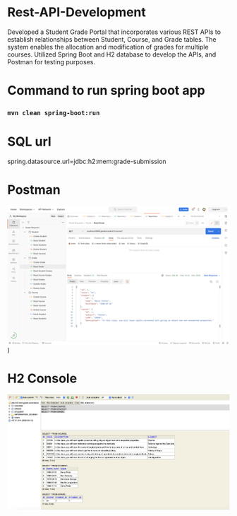 # Rest-API-Development
Developed a Student Grade Portal that incorporates various REST APIs to establish relationships between Student, Course, and Grade tables. The system enables the allocation and modification of grades for multiple courses. Utilized Spring Boot and H2 database to develop the APIs, and Postman for testing purposes.

# Command to run spring boot app
### `mvn clean spring-boot:run`

# SQL url
spring.datasource.url=jdbc:h2:mem:grade-submission

# Postman
![Alt Text](https://github.com/dhillonajender/Rest-API-Development/blob/master/POSTMAN.png?raw=true))


# H2 Console
![Alt Text](https://github.com/dhillonajender/Rest-API-Development/blob/master/H2%20CONSOLE.png?raw=true)


